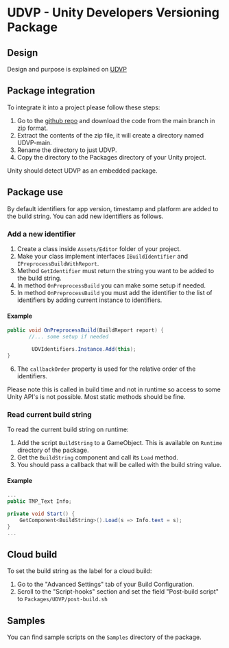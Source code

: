 # UDVP - Unity Developers Versioning Package

## Design
Design and purpose is explained on [UDVP](https://reltimetech.atlassian.net/wiki/spaces/UD/pages/3000860684/UDVP+Unity+Developers+Versioning+Package)

## Package integration
To integrate it into a project please follow these steps:

1. Go to the [github repo](https://github.com/UnityDevelopers/UDVP) and download the code from the main branch in zip format.
2. Extract the contents of the zip file, it will create a directory named UDVP-main.
3. Rename the directory to just UDVP.
4. Copy the directory to the Packages directory of your Unity project.

Unity should detect UDVP as an embedded package.

## Package use
By default identifiers for app version, timestamp and platform are added to the build string. You can add new identifiers as follows.

### Add a new identifier
1. Create a class inside ```Assets/Editor``` folder of your project.
2. Make your class implement interfaces ```IBuildIdentifier``` and ```IPreprocessBuildWithReport```.
3. Method ```GetIdentifier``` must return the string you want to be added to the build string.
4. In method ```OnPreprocessBuild``` you can make some setup if needed.
5. In method ```OnPreprocessBuild``` you must add the identifier to the list of identifiers by adding current instance to identifiers.

#### Example

```csharp
public void OnPreprocessBuild(BuildReport report) {
       //... some setup if needed

        UDVIdentifiers.Instance.Add(this);
}
```
6. The ```callbackOrder``` property is used for the relative order of the identifiers.

Please note this is called in build time and not in runtime so access to some Unity API's is not possible. Most static methods should be fine.

### Read current build string
To read the current build string on runtime:
1. Add the script ```BuildString``` to a GameObject. This is available on ```Runtime``` directory of the package.
2. Get the ```BuildString``` component and call its ```Load``` method.
3. You should pass a callback that will be called with the build string value.

#### Example
```csharp
...
public TMP_Text Info;

private void Start() {
    GetComponent<BuildString>().Load(s => Info.text = s);
}
...
```

## Cloud build
To set the build string as the label for a cloud build:
1. Go to the "Advanced Settings" tab of your Build Configuration.
2. Scroll to the "Script-hooks" section and set the field "Post-build script" to ```Packages/UDVP/post-build.sh```

## Samples
You can find sample scripts on the ```Samples``` directory of the package.
